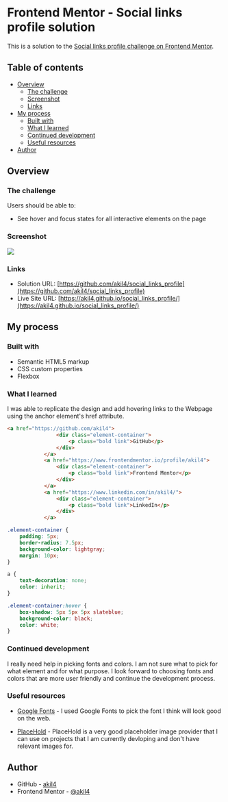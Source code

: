 # Frontend Mentor - Social links profile solution

This is a solution to the [Social links profile challenge on Frontend Mentor](https://www.frontendmentor.io/challenges/social-links-profile-UG32l9m6dQ). 

## Table of contents

- [Overview](#overview)
  - [The challenge](#the-challenge)
  - [Screenshot](#screenshot)
  - [Links](#links)
- [My process](#my-process)
  - [Built with](#built-with)
  - [What I learned](#what-i-learned)
  - [Continued development](#continued-development)
  - [Useful resources](#useful-resources)
- [Author](#author)

## Overview

### The challenge

Users should be able to:

- See hover and focus states for all interactive elements on the page

### Screenshot

![](./screenshot.png)

### Links

- Solution URL: [https://github.com/akil4/social_links_profile](https://github.com/akil4/social_links_profile)
- Live Site URL: [https://akil4.github.io/social_links_profile/](https://akil4.github.io/social_links_profile/)

## My process

### Built with

- Semantic HTML5 markup
- CSS custom properties
- Flexbox

### What I learned

I was able to replicate the design and add hovering links to the Webpage using the anchor element's href attribute.

```html
<a href="https://github.com/akil4">    
                <div class="element-container">
                    <p class="bold link">GitHub</p>
                </div>
            </a>
            <a href="https://www.frontendmentor.io/profile/akil4">
                <div class="element-container">
                    <p class="bold link">Frontend Mentor</p>
                </div>
            </a>
            <a href="https://www.linkedin.com/in/akil4/">
                <div class="element-container">
                    <p class="bold link">LinkedIn</p>
                </div>
            </a>
```
```css
.element-container {
    padding: 5px;
    border-radius: 7.5px;
    background-color: lightgray;
    margin: 10px;
}

a {
    text-decoration: none;
    color: inherit;
}

.element-container:hover {
    box-shadow: 5px 5px 5px slateblue;
    background-color: black;
    color: white;
}
```

### Continued development

I really need help in picking fonts and colors. I am not sure what to pick for what element and for what purpose. I look forward to choosing fonts and colors that are more user friendly and continue the development process.

### Useful resources

- [Google Fonts](https://fonts.google.com/) - I used Google Fonts to pick the font I think will look good on the web.

- [PlaceHold](https://placehold.co/) - PlaceHold is a very good placeholder image provider that I can use on projects that I am currently devloping and don't have relevant images for.

## Author

- GitHub - [akil4](https://github.com/akil4)
- Frontend Mentor - [@akil4](https://www.frontendmentor.io/profile/akil4)